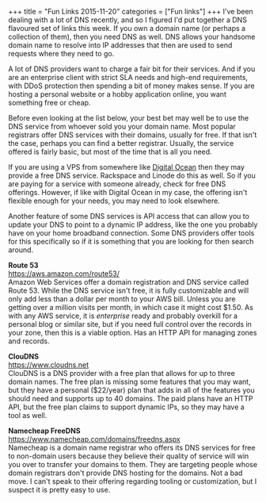 +++
title = "Fun Links 2015-11-20"
categories = ["Fun links"]
+++
I've been dealing with a lot of DNS recently, and so I figured I'd put together a DNS flavoured set of links this week. If you own a domain name (or perhaps a collection of them), then you need DNS as well. DNS allows your handsome domain name to resolve into IP addresses that then are used to send requests where they need to go.

A lot of DNS providers want to charge a fair bit for their services. And if you are an enterprise client with strict SLA needs and high-end requirements, with DDoS protection then spending a bit of money makes sense. If you are hosting a personal website or a hobby application online, you want something free or cheap.

Before even looking at the list below, your best bet may well be to use the DNS service from whoever sold you your domain name. Most popular registrars offer DNS services with their domains, usually for free. If that isn't the case, perhaps you can find a better registrar. Usually, the service offered is fairly basic, but most of the time that is all you need.

If you are using a VPS from somewhere like [Digital Ocean][do] then they may provide a free DNS service. Rackspace and Linode do this as well. So if you are paying for a service with someone already, check for free DNS offerings. However, if like with Digital Ocean in my case, the offering isn't flexible enough for your needs, you may need to look elsewhere.

[do]: https://www.digitalocean.com/?refcode=36a3aada382b

Another feature of some DNS services is API access that can allow you to update your DNS to point to a dynamic IP address, like the one you probably have on your home broadband connection. Some DNS providers offer tools for this specifically so if it is something that you are looking for then search around.

**Route 53**  
https://aws.amazon.com/route53/  
Amazon Web Services offer a domain registration and DNS service called Route 53. While the DNS service isn't free, it is fully customizable and will only add less than a dollar per month to your AWS bill. Unless you are getting over a million visits per month, in which case it might cost $1.50. As with any AWS service, it is *enterprise* ready and probably overkill for a personal blog or similar site, but if you need full control over the records in your zone, then this is a viable option. Has an HTTP API for managing zones and records.

**ClouDNS**  
https://www.cloudns.net  
ClouDNS is a DNS provider with a free plan that allows for up to three domain names. The free plan is missing some features that you may want, but they have a personal ($22/year) plan that adds in all of the features you should need and supports up to 40 domains. The paid plans have an HTTP API, but the free plan claims to support dynamic IPs, so they may have a tool as well.

**Namecheap FreeDNS**  
https://www.namecheap.com/domains/freedns.aspx  
Namecheap is a domain name registrar who offers its DNS services for free to non-domain users because they believe their quality of service will win you over to transfer your domains to them. They are targeting people whose domain registrars don't provide DNS hosting for the domains. Not a bad move. I can't speak to their offering regarding tooling or customization, but I suspect it is pretty easy to use.